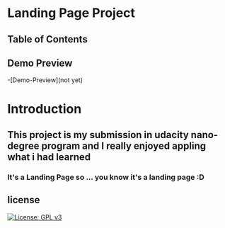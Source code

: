# Landing Page Project

## Table of Contents
## Demo Preview
-[Demo-Preview](not yet)
# Introduction 
## This project is my submission in udacity nano-degree program and I really enjoyed appling what i had learned
### It's a Landing Page so ... you know it's a landing page :D

## license
[![License: GPL v3](https://img.shields.io/badge/License-GPLv3-blue.svg)](https://www.gnu.org/licenses/gpl-3.0)